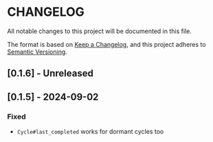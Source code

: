 # CHANGELOG

All notable changes to this project will be documented in this file.

The format is based on [Keep a Changelog](https://keepachangelog.com/en/1.1.0/),
and this project adheres to [Semantic Versioning](https://semver.org/spec/v2.0.0.html).

## [0.1.6] - Unreleased

## [0.1.5] - 2024-09-02

### Fixed

- `Cycle#last_completed` works for dormant cycles too
